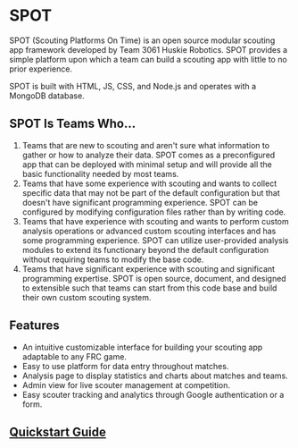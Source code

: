 # SPOT
SPOT (Scouting Platforms On Time) is an open source modular scouting app framework developed by Team 3061 Huskie Robotics. SPOT provides a simple platform upon which a team can build a scouting app with little to no prior experience.

SPOT is built with HTML, JS, CSS, and Node.js and operates with a MongoDB database.

## SPOT Is Teams Who...
1. Teams that are new to scouting and aren't sure what information to gather or how to analyze their data. SPOT comes as a preconfigured app that can be deployed with minimal setup and will provide all the basic functionality needed by most teams.
2. Teams that have some experience with scouting and wants to collect specific data that may not be part of the default configuration but that doesn't have significant programming experience. SPOT can be configured by modifying configuration files rather than by writing code.
3. Teams that have experience with scouting and wants to perform custom analysis operations or advanced custom scouting interfaces and has some programming experience. SPOT can utilize user-provided analysis modules to extend its functionary beyond the default configuration without requiring teams to modify the base code. 
4. Teams that have significant experience with scouting and significant programming expertise. SPOT is open source, document, and designed to extensible such that teams can start from this code base and build their own custom scouting system.

## Features
- An intuitive customizable interface for building your scouting app adaptable to any FRC game.
- Easy to use platform for data entry throughout matches.
- Analysis page to display statistics and charts about matches and teams.
- Admin view for live scouter management at competition.
- Easy scouter tracking and analytics through Google authentication or a form.

## [Quickstart Guide](https://docs.google.com/document/d/1dATXMC5U7aT0SfnYEOWFiafaeWbu8opabNglWSFCSPE/view)
